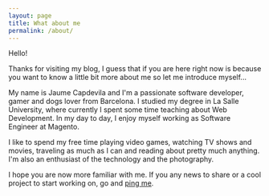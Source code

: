 ```yaml
---
layout: page
title: What about me
permalink: /about/
---
```


Hello!

Thanks for visiting my blog, I guess that if you are here right now is because you want to know a little bit more about me so let me introduce myself...

My name is Jaume Capdevila and I'm a passionate software developer, gamer and dogs lover from Barcelona. I studied my degree in La Salle University, where currently I spent some time teaching about Web Development. In my day to day, I enjoy myself working as Software Engineer at Magento.

I like to spend my free time playing video games, watching TV shows and movies, traveling as much as I can and reading about pretty much anything. I'm also an enthusiast of the technology and the photography.

I hope you are now more familiar with me. If you any news to share or a cool project to start working on, go and [ping me](mailto:jaumecapdevila.net?Subject=Ping).
